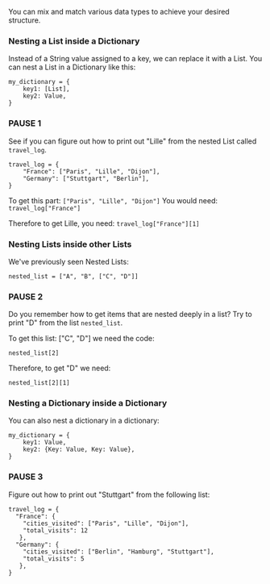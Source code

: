 You can mix and match various data types to achieve your desired structure.

### Nesting a List inside a Dictionary
Instead of a String value assigned to a key, we can replace it with a List. You can nest a List in a Dictionary like this:

```
my_dictionary = {
    key1: [List],
    key2: Value,
}
```

### PAUSE 1
See if you can figure out how to print out "Lille" from the nested List called `travel_log`.
```
travel_log = {
    "France": ["Paris", "Lille", "Dijon"],
    "Germany": ["Stuttgart", "Berlin"],
}
```
<div class="hint">
  To get this part: <code>["Paris", "Lille", "Dijon"]</code>
You would need: <code>travel_log["France"]</code>

Therefore to get Lille, you need:
<code>travel_log["France"][1]</code>
</div>

### Nesting Lists inside other Lists

We've previously seen Nested Lists:

```
nested_list = ["A", "B", ["C", "D"]]
```

### PAUSE 2
Do you remember how to get items that are nested deeply in a list? Try to print "D" from the list `nested_list`.

<div class="hint">
  To get this list: ["C", "D"] we need the code:

<code>nested_list[2]</code>

Therefore, to get "D" we need:

<code>nested_list[2][1]</code>
</div>


### Nesting a Dictionary inside a Dictionary
You can also nest a dictionary in a dictionary:

```
my_dictionary = {
    key1: Value,
    key2: {Key: Value, Key: Value},
}
```

### PAUSE 3
Figure out how to print out "Stuttgart" from the following list:
```
travel_log = {
  "France": {
    "cities_visited": ["Paris", "Lille", "Dijon"], 
    "total_visits": 12
   },
  "Germany": {
    "cities_visited": ["Berlin", "Hamburg", "Stuttgart"], 
    "total_visits": 5
   },
}
```